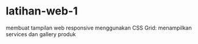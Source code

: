 # latihan-web-1
membuat tampilan web responsive menggunakan CSS Grid: menampilkan services dan gallery produk 
